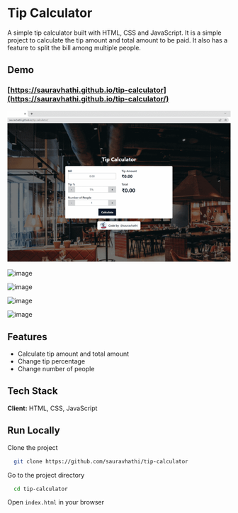 # Tip Calculator

A simple tip calculator built with HTML, CSS and JavaScript. It is a simple project to calculate the tip amount and total amount to be paid. It also has a feature to split the bill among multiple people.

## Demo

### [https://sauravhathi.github.io/tip-calculator](https://sauravhathi.github.io/tip-calculator/)
![image](https://github.com/sauravhathi/tip-calculator/blob/master/sc.gif)

![image](https://user-images.githubusercontent.com/61316762/201880961-f8c3cf88-5e45-4fa3-889e-fecf6c86b29e.png)

![image](https://user-images.githubusercontent.com/61316762/201881111-15ce6403-023f-4c54-a3da-42f97a6a64f9.png)

![image](https://user-images.githubusercontent.com/61316762/201881271-f96ab111-cbf8-4780-b9e5-2130ed1eac1e.png)

![image](https://user-images.githubusercontent.com/61316762/201881381-fc36efd0-9d4c-44b3-95ef-c217ce4614bc.png)

## Features

- Calculate tip amount and total amount
- Change tip percentage
- Change number of people

## Tech Stack

**Client:** HTML, CSS, JavaScript

## Run Locally

Clone the project

```bash
  git clone https://github.com/sauravhathi/tip-calculator
```

Go to the project directory

```bash
  cd tip-calculator
```

Open `index.html` in your browser
